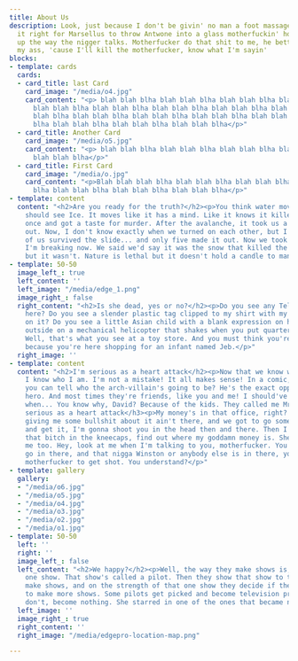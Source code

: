 ```yaml
---
title: About Us
description: Look, just because I don't be givin' no man a foot massage don't make
  it right for Marsellus to throw Antwone into a glass motherfuckin' house, fuckin'
  up the way the nigger talks. Motherfucker do that shit to me, he better paralyze
  my ass, 'cause I'll kill the motherfucker, know what I'm sayin'
blocks:
- template: cards
  cards:
  - card_title: last Card
    card_image: "/media/o4.jpg"
    card_content: "<p> blah blah blha blah blah blha blah blah blha blah blah blha
      blah blah blha blah blah blha blah blah blha blah blah blha blah blah blha blah
      blah blha blah blah blha blah blah blha blah blah blha blah blah blha blah blah
      blha blah blah blha blah blah blha blah blah blha</p>"
  - card_title: Another Card
    card_image: "/media/o5.jpg"
    card_content: "<p> blah blah blha blah blah blha blah blah blha blah blah blha
      blah blah blha</p>"
  - card_title: First Card
    card_image: "/media/o.jpg"
    card_content: "<p>Blah blah blah blha blah blah blha blah blah blha blah blah
      blha blah blah blha blah blah blha blah blah blha</p>"
- template: content
  content: "<h2>Are you ready for the truth?</h2><p>You think water moves fast? You
    should see Ice. It moves like it has a mind. Like it knows it killed the world
    once and got a taste for murder. After the avalanche, it took us a week to climb
    out. Now, I don't know exactly when we turned on each other, but I know that seven
    of us survived the slide... and only five made it out. Now we took an oath, that
    I'm breaking now. We said we'd say it was the snow that killed the other two,
    but it wasn't. Nature is lethal but it doesn't hold a candle to man.</p>"
- template: 50-50
  image_left_: true
  left_content: ''
  left_image: "/media/edge_1.png"
  image_right_: false
  right_content: "<h2>Is she dead, yes or no?</h2><p>Do you see any Teletubbies in
    here? Do you see a slender plastic tag clipped to my shirt with my name printed
    on it? Do you see a little Asian child with a blank expression on his face sitting
    outside on a mechanical helicopter that shakes when you put quarters in it? No?
    Well, that's what you see at a toy store. And you must think you're in a toy store,
    because you're here shopping for an infant named Jeb.</p>"
  right_image: ''
- template: content
  content: "<h2>I'm serious as a heart attack</h2><p>Now that we know who you are,
    I know who I am. I'm not a mistake! It all makes sense! In a comic, you know how
    you can tell who the arch-villain's going to be? He's the exact opposite of the
    hero. And most times they're friends, like you and me! I should've known way back
    when... You know why, David? Because of the kids. They called me Mr Glass.</p><h3>I'm
    serious as a heart attack</h3><p>My money's in that office, right? If she start
    giving me some bullshit about it ain't there, and we got to go someplace else
    and get it, I'm gonna shoot you in the head then and there. Then I'm gonna shoot
    that bitch in the kneecaps, find out where my goddamn money is. She gonna tell
    me too. Hey, look at me when I'm talking to you, motherfucker. You listen: we
    go in there, and that nigga Winston or anybody else is in there, you the first
    motherfucker to get shot. You understand?</p>"
- template: gallery
  gallery:
  - "/media/o6.jpg"
  - "/media/o5.jpg"
  - "/media/o4.jpg"
  - "/media/o3.jpg"
  - "/media/o2.jpg"
  - "/media/o1.jpg"
- template: 50-50
  left: ''
  right: ''
  image_left_: false
  left_content: "<h2>We happy?</h2><p>Well, the way they make shows is, they make
    one show. That show's called a pilot. Then they show that show to the people who
    make shows, and on the strength of that one show they decide if they're going
    to make more shows. Some pilots get picked and become television programs. Some
    don't, become nothing. She starred in one of the ones that became nothing.</p>"
  left_image: ''
  image_right_: true
  right_content: ''
  right_image: "/media/edgepro-location-map.png"

---
```

